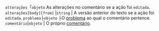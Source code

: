 `alterações`「`objeto` As alterações no comentário se a ação foi `editada`. `alterações[body][from]` |`string` | A versão anterior do texto se a ação foi `editada`. `problema`├`objeto` ├O [problema](/v3/issues/) ao qual o comentário pertence. `comentário`|`objeto` | O próprio [comentário](/v3/issues/comments/).
